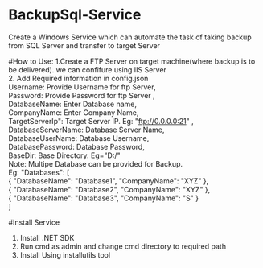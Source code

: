 # BackupSql-Service
Create a Windows Service which can automate the task of taking backup from SQL Server and transfer to target Server

#How to Use:
1.Create a FTP Server on target machine(where backup is to be delivered). we can confifure using IIS Server  
2. Add Required information in config.json  
     Username: Provide Username for ftp Server,  
     Password: Provide Password for ftp Server ,  
     DatabaseName: Enter Database name,  
     CompanyName: Enter Company Name,  
     TargetServerIp": Target Server IP. Eg: "ftp://0.0.0.0:21" ,  
     DatabaseServerName: Database Server Name,  
     DatabaseUserName: Database Username,  
     DatabasePassword: Database Password,  
     BaseDir: Base Directory. Eg="D:/"  
Note: Multipe Database can be provided for Backup.  
Eg:  "Databases": [  
        {
            "DatabaseName": "Database1",
            "CompanyName": "XYZ"
        },  
        {
            "DatabaseName": "Database2",
            "CompanyName": "XYZ"
        },  
        {
            "DatabaseName": "Database3",
            "CompanyName": "S"
        }  
        ]  


#Install Service
1. Install .NET SDK  
2. Run cmd as admin and change cmd directory to required path  
3. Install Using installutils tool  
        
